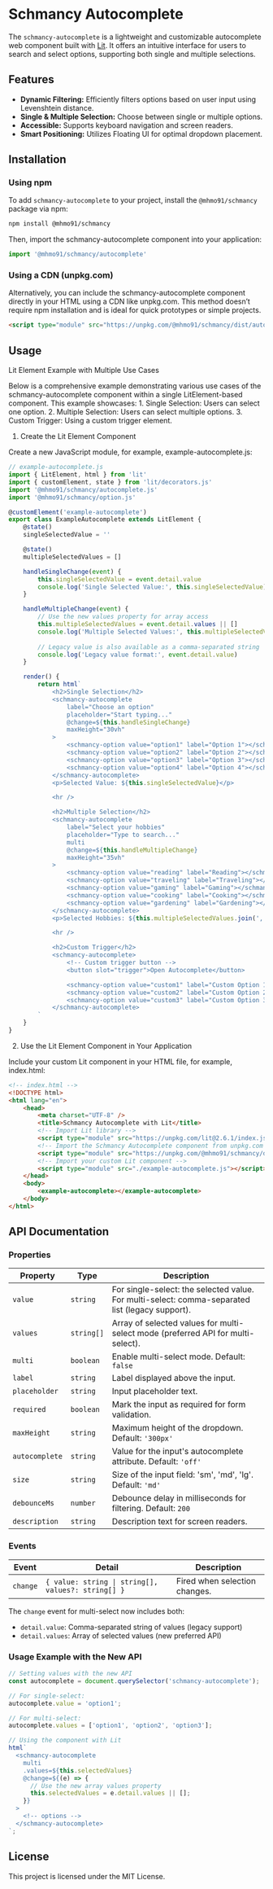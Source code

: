 # Schmancy Autocomplete

The `schmancy-autocomplete` is a lightweight and customizable autocomplete web component built with [Lit](https://lit.dev/). It offers an intuitive interface for users to search and select options, supporting both single and multiple selections.

## Features

- **Dynamic Filtering:** Efficiently filters options based on user input using Levenshtein distance.
- **Single & Multiple Selection:** Choose between single or multiple options.
- **Accessible:** Supports keyboard navigation and screen readers.
- **Smart Positioning:** Utilizes Floating UI for optimal dropdown placement.

## Installation

### Using npm

To add `schmancy-autocomplete` to your project, install the `@mhmo91/schmancy` package via npm:

```bash
npm install @mhmo91/schmancy
```

Then, import the schmancy-autocomplete component into your application:

```js
import '@mhmo91/schmancy/autocomplete'
```

### Using a CDN (unpkg.com)

Alternatively, you can include the schmancy-autocomplete component directly in your HTML using a CDN like unpkg.com. This method doesn’t require npm installation and is ideal for quick prototypes or simple projects.

```html
<script type="module" src="https://unpkg.com/@mhmo91/schmancy/dist/autocomplete.js"></script>
```

## Usage

Lit Element Example with Multiple Use Cases

Below is a comprehensive example demonstrating various use cases of the schmancy-autocomplete component within a single LitElement-based component. This example showcases: 1. Single Selection: Users can select one option. 2. Multiple Selection: Users can select multiple options. 3. Custom Trigger: Using a custom trigger element.

1. Create the Lit Element Component

Create a new JavaScript module, for example, example-autocomplete.js:

```js
// example-autocomplete.js
import { LitElement, html } from 'lit'
import { customElement, state } from 'lit/decorators.js'
import '@mhmo91/schmancy/autocomplete.js'
import '@mhmo91/schmancy/option.js'

@customElement('example-autocomplete')
export class ExampleAutocomplete extends LitElement {
	@state()
	singleSelectedValue = ''

	@state()
	multipleSelectedValues = []

	handleSingleChange(event) {
		this.singleSelectedValue = event.detail.value
		console.log('Single Selected Value:', this.singleSelectedValue)
	}

	handleMultipleChange(event) {
		// Use the new values property for array access
		this.multipleSelectedValues = event.detail.values || []
		console.log('Multiple Selected Values:', this.multipleSelectedValues)
		
		// Legacy value is also available as a comma-separated string
		console.log('Legacy value format:', event.detail.value)
	}

	render() {
		return html`
			<h2>Single Selection</h2>
			<schmancy-autocomplete
				label="Choose an option"
				placeholder="Start typing..."
				@change=${this.handleSingleChange}
				maxHeight="30vh"
			>
				<schmancy-option value="option1" label="Option 1"></schmancy-option>
				<schmancy-option value="option2" label="Option 2"></schmancy-option>
				<schmancy-option value="option3" label="Option 3"></schmancy-option>
				<schmancy-option value="option4" label="Option 4"></schmancy-option>
			</schmancy-autocomplete>
			<p>Selected Value: ${this.singleSelectedValue}</p>

			<hr />

			<h2>Multiple Selection</h2>
			<schmancy-autocomplete
				label="Select your hobbies"
				placeholder="Type to search..."
				multi
				@change=${this.handleMultipleChange}
				maxHeight="35vh"
			>
				<schmancy-option value="reading" label="Reading"></schmancy-option>
				<schmancy-option value="traveling" label="Traveling"></schmancy-option>
				<schmancy-option value="gaming" label="Gaming"></schmancy-option>
				<schmancy-option value="cooking" label="Cooking"></schmancy-option>
				<schmancy-option value="gardening" label="Gardening"></schmancy-option>
			</schmancy-autocomplete>
			<p>Selected Hobbies: ${this.multipleSelectedValues.join(', ')}</p>

			<hr />

			<h2>Custom Trigger</h2>
			<schmancy-autocomplete>
				<!-- Custom trigger button -->
				<button slot="trigger">Open Autocomplete</button>

				<schmancy-option value="custom1" label="Custom Option 1"></schmancy-option>
				<schmancy-option value="custom2" label="Custom Option 2"></schmancy-option>
				<schmancy-option value="custom3" label="Custom Option 3"></schmancy-option>
			</schmancy-autocomplete>
		`
	}
}
```

2. Use the Lit Element Component in Your Application

Include your custom Lit component in your HTML file, for example, index.html:

```html
<!-- index.html -->
<!DOCTYPE html>
<html lang="en">
	<head>
		<meta charset="UTF-8" />
		<title>Schmancy Autocomplete with Lit</title>
		<!-- Import Lit library -->
		<script type="module" src="https://unpkg.com/lit@2.6.1/index.js"></script>
		<!-- Import the Schmancy Autocomplete component from unpkg.com -->
		<script type="module" src="https://unpkg.com/@mhmo91/schmancy/dist/autocomplete.js"></script>
		<!-- Import your custom Lit component -->
		<script type="module" src="./example-autocomplete.js"></script>
	</head>
	<body>
		<example-autocomplete></example-autocomplete>
	</body>
</html>
```

## API Documentation

### Properties

| Property      | Type      | Description                                                                                      |
|---------------|-----------|--------------------------------------------------------------------------------------------------|
| `value`       | `string`  | For single-select: the selected value. For multi-select: comma-separated list (legacy support).  |
| `values`      | `string[]`| Array of selected values for multi-select mode (preferred API for multi-select).                 |
| `multi`       | `boolean` | Enable multi-select mode. Default: `false`                                                       |
| `label`       | `string`  | Label displayed above the input.                                                                 |
| `placeholder` | `string`  | Input placeholder text.                                                                          |
| `required`    | `boolean` | Mark the input as required for form validation.                                                  |
| `maxHeight`   | `string`  | Maximum height of the dropdown. Default: `'300px'`                                               |
| `autocomplete`| `string`  | Value for the input's autocomplete attribute. Default: `'off'`                                   |
| `size`        | `string`  | Size of the input field: 'sm', 'md', 'lg'. Default: `'md'`                                       |
| `debounceMs`  | `number`  | Debounce delay in milliseconds for filtering. Default: `200`                                     |
| `description` | `string`  | Description text for screen readers.                                                             |

### Events

| Event    | Detail                                                | Description                          |
|----------|-------------------------------------------------------|--------------------------------------|
| `change` | `{ value: string \| string[], values?: string[] }`    | Fired when selection changes.        |

The `change` event for multi-select now includes both:
- `detail.value`: Comma-separated string of values (legacy support)
- `detail.values`: Array of selected values (new preferred API)

### Usage Example with the New API

```js
// Setting values with the new API
const autocomplete = document.querySelector('schmancy-autocomplete');

// For single-select:
autocomplete.value = 'option1';

// For multi-select:
autocomplete.values = ['option1', 'option2', 'option3'];

// Using the component with Lit
html`
  <schmancy-autocomplete
    multi
    .values=${this.selectedValues}
    @change=${(e) => {
      // Use the new array values property
      this.selectedValues = e.detail.values || [];
    }}
  >
    <!-- options -->
  </schmancy-autocomplete>
`;
```

## License

This project is licensed under the MIT License.

